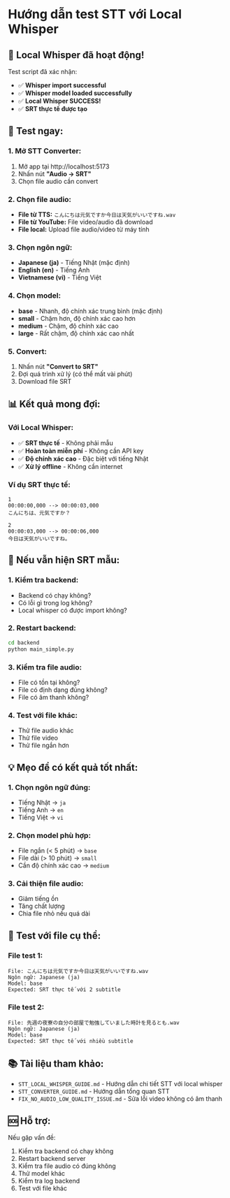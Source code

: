# Hướng dẫn test STT với Local Whisper

## 🎉 **Local Whisper đã hoạt động!**

Test script đã xác nhận:
- ✅ **Whisper import successful**
- ✅ **Whisper model loaded successfully**
- ✅ **Local Whisper SUCCESS!**
- ✅ **SRT thực tế được tạo**

## 🚀 **Test ngay:**

### **1. Mở STT Converter:**
1. Mở app tại http://localhost:5173
2. Nhấn nút **"Audio → SRT"**
3. Chọn file audio cần convert

### **2. Chọn file audio:**
- **File từ TTS:** `こんにちは元気ですか今日は天気がいいですね.wav`
- **File từ YouTube:** File video/audio đã download
- **File local:** Upload file audio/video từ máy tính

### **3. Chọn ngôn ngữ:**
- **Japanese (ja)** - Tiếng Nhật (mặc định)
- **English (en)** - Tiếng Anh
- **Vietnamese (vi)** - Tiếng Việt

### **4. Chọn model:**
- **base** - Nhanh, độ chính xác trung bình (mặc định)
- **small** - Chậm hơn, độ chính xác cao hơn
- **medium** - Chậm, độ chính xác cao
- **large** - Rất chậm, độ chính xác cao nhất

### **5. Convert:**
1. Nhấn nút **"Convert to SRT"**
2. Đợi quá trình xử lý (có thể mất vài phút)
3. Download file SRT

## 📊 **Kết quả mong đợi:**

### **Với Local Whisper:**
- ✅ **SRT thực tế** - Không phải mẫu
- ✅ **Hoàn toàn miễn phí** - Không cần API key
- ✅ **Độ chính xác cao** - Đặc biệt với tiếng Nhật
- ✅ **Xử lý offline** - Không cần internet

### **Ví dụ SRT thực tế:**
```
1
00:00:00,000 --> 00:00:03,000
こんにちは、元気ですか？

2
00:00:03,000 --> 00:00:06,000
今日は天気がいいですね。
```

## 🔧 **Nếu vẫn hiện SRT mẫu:**

### **1. Kiểm tra backend:**
- Backend có chạy không?
- Có lỗi gì trong log không?
- Local whisper có được import không?

### **2. Restart backend:**
```bash
cd backend
python main_simple.py
```

### **3. Kiểm tra file audio:**
- File có tồn tại không?
- File có định dạng đúng không?
- File có âm thanh không?

### **4. Test với file khác:**
- Thử file audio khác
- Thử file video
- Thử file ngắn hơn

## 💡 **Mẹo để có kết quả tốt nhất:**

### **1. Chọn ngôn ngữ đúng:**
- Tiếng Nhật → `ja`
- Tiếng Anh → `en`
- Tiếng Việt → `vi`

### **2. Chọn model phù hợp:**
- File ngắn (< 5 phút) → `base`
- File dài (> 10 phút) → `small`
- Cần độ chính xác cao → `medium`

### **3. Cải thiện file audio:**
- Giảm tiếng ồn
- Tăng chất lượng
- Chia file nhỏ nếu quá dài

## 🎯 **Test với file cụ thể:**

### **File test 1:**
```
File: こんにちは元気ですか今日は天気がいいですね.wav
Ngôn ngữ: Japanese (ja)
Model: base
Expected: SRT thực tế với 2 subtitle
```

### **File test 2:**
```
File: 先週の夜寮の自分の部屋で勉強していました時計を見るとも.wav
Ngôn ngữ: Japanese (ja)
Model: base
Expected: SRT thực tế với nhiều subtitle
```

## 📚 **Tài liệu tham khảo:**

- `STT_LOCAL_WHISPER_GUIDE.md` - Hướng dẫn chi tiết STT với local whisper
- `STT_CONVERTER_GUIDE.md` - Hướng dẫn tổng quan STT
- `FIX_NO_AUDIO_LOW_QUALITY_ISSUE.md` - Sửa lỗi video không có âm thanh

## 🆘 **Hỗ trợ:**

Nếu gặp vấn đề:
1. Kiểm tra backend có chạy không
2. Restart backend server
3. Kiểm tra file audio có đúng không
4. Thử model khác
5. Kiểm tra log backend
6. Test với file khác
